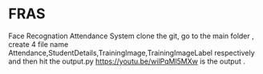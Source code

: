 # FRAS
Face Recognation Attendance System
clone the git, go to the main folder , create 4 file name Attendance,StudentDetails,TrainingImage,TrainingImageLabel respectively and then hit the output.py 
https://youtu.be/wilPqMl5MXw is the output .
